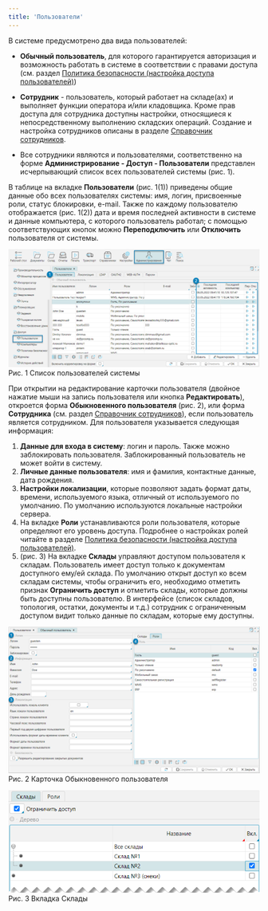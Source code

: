 ```yaml
---
title: 'Пользователи'
---
```


В системе предусмотрено два вида пользователей:

- **Обычный пользователь**, для которого гарантируется авторизация и возможность работать в системе в соответствии с правами доступа 
(см. раздел [Политика безопасности (настройка доступа пользователей)](politics.md))
- **Сотрудник** - пользователь, который работает на складе(ах) и выполняет функции оператора и/или кладовщика. 
Кроме прав доступа для сотрудника доступны настройки, относящиеся к непосредственному выполнению складских операций. 
Создание и настройка сотрудников описаны в разделе [Справочник сотрудников](../../../control/employee.md).

- Все сотрудники являются и пользователями, соответственно на форме **Администрирование - Доступ - Пользователи** представлен исчерпывающий 
список всех пользователей системы (рис. 1).

В таблице на вкладке **Пользователи** (рис. 1(1)) приведены общие данные обо всех пользователях системы: имя, логин, присвоенные роли, статус блокировки, e-mail. 
Также по каждому пользователю отображается (рис. 1(2)) дата и время последней активности в системе и данные компьютера, с которого пользователь работал; 
с помощью соответствующих кнопок можно **Переподключить** или **Отключить** пользователя от системы. 

![](img/users1.png)  
Рис. 1 Список пользователей системы  

При открытии на редактирование карточки пользователя (двойное нажатие мыши на запись пользователя или кнопка **Редактировать**), 
откроется форма **Обыкновенного пользователя** (рис. 2), или форма **Сотрудника** (см. раздел [Справочник сотрудников](../../../control/employee.md)), 
если пользователь является сотрудником.  Для пользователя указывается следующая информация:

1. **Данные для входа в систему**: логин и пароль. Также можно заблокировать пользователя. Заблокированный пользователь не может войти в систему.
2. **Личные данные пользователя**: имя и фамилия, контактные данные, дата рождения.
3. **Настройки локализации**, которые позволяют задать формат даты, времени, используемого языка, отличный от используемого по умолчанию. По умолчанию используются локальные настройки сервера.
4. На вкладке **Роли** устанавливаются роли пользователя, которые определяют его уровень доступа. 
Подробнее о настройках ролей читайте в разделе [Политика безопасности (настройка доступа пользователей)](politics.md).
5. (рис. 3) На вкладке **Склады** управляют доступом пользователя к складам. Пользователь имеет доступ только к документам доступного ему/ей склада. 
По умолчанию открыт доступ ко всем складам системы, чтобы ограничить его, необходимо отметить признак **Ограничить доступ** и отметить склады, 
которые должны быть доступны пользователю.  В интерфейсе (список складов, топология, остатки, документы и т.д.) сотрудник с ограниченным доступом видит 
только данные по складам, которые ему доступны.

![](img/users2.png)  
Рис. 2 Карточка Обыкновенного пользователя

![](img/users3.png)  
Рис. 3 Вкладка Склады



